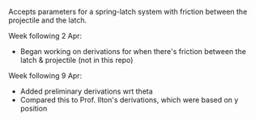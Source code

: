 Accepts parameters for a spring-latch system with friction between the projectile and the latch.

Week following 2 Apr:
- Began working on derivations for when there's friction between the latch & projectile (not in this repo)

Week following 9 Apr:
- Added preliminary derivations wrt theta
- Compared this to Prof. Ilton's derivations, which were based on y position